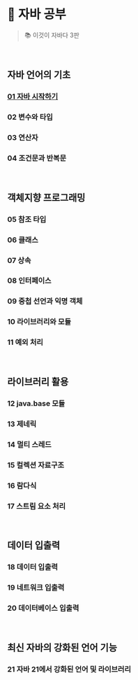 # 📖 자바 공부
> 📚 이것이 자바다 3판

<br>

## 자바 언어의 기초
### [01 자바 시작하기](https://gym-developer.tistory.com/128)
### 02 변수와 타입
### 03 연산자
### 04 조건문과 반복문

<br>

## 객체지향 프로그래밍
### 05 참조 타입
### 06 클래스
### 07 상속
### 08 인터페이스
### 09 중첩 선언과 익명 객체
### 10 라이브러리와 모듈
### 11 예외 처리

<br>

## 라이브러리 활용
### 12 java.base 모듈
### 13 제네릭
### 14 멀티 스레드
### 15 컬렉션 자료구조
### 16 람다식
### 17 스트림 요소 처리

<br>

## 데이터 입출력
### 18 데이터 입출력
### 19 네트워크 입출력
### 20 데이터베이스 입출력

<br>

## 최신 자바의 강화된 언어 기능
### 21 자바 21에서 강화된 언어 및 라이브러리
